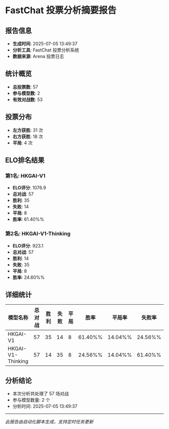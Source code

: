 # FastChat 投票分析摘要报告

## 报告信息
- **生成时间**: 2025-07-05 13:49:37
- **分析工具**: FastChat 投票分析系统
- **数据来源**: Arena 投票日志

## 统计概览
- **总投票数**: 57
- **参与模型数**: 2
- **有效对战数**: 53

## 投票分布
- **左方获胜**: 31 次
- **右方获胜**: 18 次
- **平局**: 4 次

## ELO排名结果
### 第1名: HKGAI-V1
- **ELO评分**: 1076.9
- **总对战**: 57
- **胜利**: 35
- **失败**: 14
- **平局**: 8
- **胜率**: 61.40%%

### 第2名: HKGAI-V1-Thinking
- **ELO评分**: 923.1
- **总对战**: 57
- **胜利**: 14
- **失败**: 35
- **平局**: 8
- **胜率**: 24.60%%

## 详细统计

| 模型名称 | 总对战 | 胜利 | 失败 | 平局 | 胜率 | 平局率 | 失败率 |
|---------|--------|------|------|------|------|--------|--------|
| HKGAI-V1 | 57 | 35 | 14 | 8 | 61.40%% | 14.04%% | 24.56%% |
| HKGAI-V1-Thinking | 57 | 14 | 35 | 8 | 24.56%% | 14.04%% | 61.40%% |

## 分析结论
- 本次分析共处理了 57 场对战
- 参与模型数量: 2 个
- 分析时间: 2025-07-05 13:49:37

---
*此报告由自动化脚本生成，支持定时任务更新*
